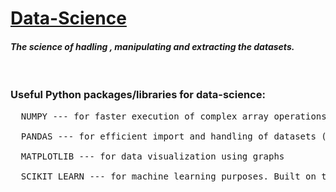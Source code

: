 <h1><u><b>Data-Science</b></u></h1>
<h4><i>The science of hadling , manipulating and extracting the datasets.</i></h4><br>


<h3>Useful Python packages/libraries for data-science:</h3>
<pre>
  NUMPY --- for faster execution of complex array operations <br>
  PANDAS --- for efficient import and handling of datasets (CSV , JSON , MYSQL etc). Built on top of NUMPY <br>
  MATPLOTLIB --- for data visualization using graphs <br>
  SCIKIT LEARN --- for machine learning purposes. Built on top of NUMPY , MATPLOTLIB <br>
</pre>
